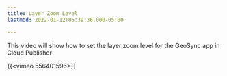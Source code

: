 ```yaml
---
title: Layer Zoom Level
lastmod: 2022-01-12T05:39:36.000-05:00

---
```

This video will show how to set the layer zoom level for the GeoSync app in Cloud Publisher

{{<vimeo 556401596>}}